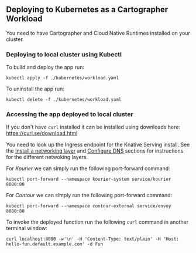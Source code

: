 ## Deploying to Kubernetes as a Cartographer Workload

You need to have Cartographer and Cloud Native Runtimes installed on your cluster.

### Deploying to local cluster using Kubectl

To build and deploy the app run:

```
kubectl apply -f ./kubernetes/workload.yaml
```

To uninstall the app run:

```
kubectl delete -f ./kubernetes/workload.yaml
```


### Accessing the app deployed to local cluster

If you don't have `curl` installed it can be installed using downloads here: https://curl.se/download.html

You need to look up the Ingress endpoint for the Knative Serving install. See the [Install a networking layer](https://knative.dev/docs/install/install-serving-with-yaml/#install-a-networking-layer) and [Configure DNS](https://knative.dev/docs/install/install-serving-with-yaml/#configure-dns) sections for instructions for the different netwoking layers.

For _Kourier_ we can simply run the following port-forward command:

```
kubectl port-forward --namespace kourier-system service/kourier 8080:80
```

For _Contour_ we can simply run the following port-forward command:

```
kubectl port-forward --namespace contour-external service/envoy 8080:80
```

To invoke the deployed function run the following `curl` command in another terminal window:

```
curl localhost:8080 -w'\n' -H 'Content-Type: text/plain' -H 'Host: hello-fun.default.example.com' -d Fun
```
